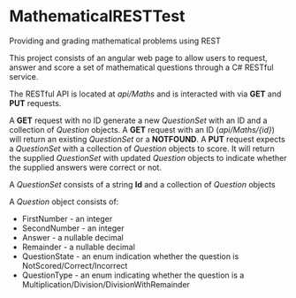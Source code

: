 # MathematicalRESTTest
Providing and grading mathematical problems using REST

This project consists of an angular web page to allow users to request, answer and score a set of mathematical questions through a C# RESTful service.

The RESTful API is located at _api/Maths_ and is interacted with via __GET__ and __PUT__ requests.

A __GET__ request with no ID generate a new _QuestionSet_ with an ID and a collection of _Question_ objects.
A __GET__ request with an ID (_api/Maths/{id}_) will return an existing _QuestionSet_ or a __NOTFOUND__.
A __PUT__ request expects a _QuestionSet_ with a collection of _Question_ objects to score. It will return the supplied _QuestionSet_ with updated _Question_ objects to indicate whether the supplied answers were correct or not.

A _QuestionSet_ consists of a string __Id__ and a collection of _Question_ objects

A _Question_ object consists of:

* FirstNumber - an integer
* SecondNumber - an integer
* Answer - a nullable decimal
* Remainder - a nullable decimal
* QuestionState - an enum indication whether the question is NotScored/Correct/Incorrect
* QuestionType - an enum indicating whether the question is a Multiplication/Division/DivisionWithRemainder